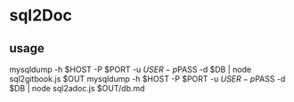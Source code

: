 # sql2Doc

## usage

mysqldump -h $HOST -P $PORT -u $USER -p$PASS  -d $DB | node sql2gitbook.js $OUT
mysqldump -h $HOST -P $PORT -u $USER -p$PASS  -d $DB | node sql2adoc.js $OUT/db.md
